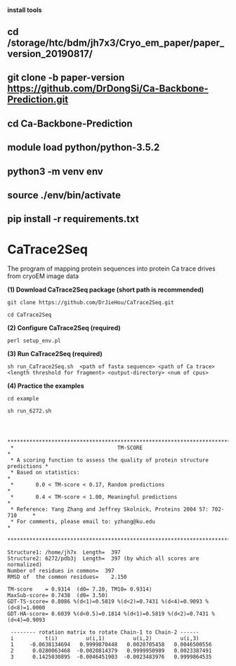 #### install tools

## cd /storage/htc/bdm/jh7x3/Cryo_em_paper/paper_version_20190817/
## git clone -b paper-version  https://github.com/DrDongSi/Ca-Backbone-Prediction.git
## cd Ca-Backbone-Prediction
##  module load python/python-3.5.2
## python3 -m venv env
## source ./env/bin/activate 
## pip install -r requirements.txt



# CaTrace2Seq
The program of mapping protein sequences into protein Ca trace drives from cryoEM image data


**(1) Download CaTrace2Seq package (short path is recommended)**

```
git clone https://github.com/DrJieHou/CaTrace2Seq.git

cd CaTrace2Seq
```


**(2) Configure CaTrace2Seq (required)**

```
perl setup_env.pl

```

**(3) Run CaTrace2Seq (required)**

```
sh run_CaTrace2Seq.sh  <path of fasta sequence> <path of Ca trace> <length threshold for fragment> <output-directory> <num of cpus>
```

**(4) Practice the examples** 

```
cd example

sh run_6272.sh



 *****************************************************************************
 *                                 TM-SCORE                                  *
 * A scoring function to assess the quality of protein structure predictions *
 * Based on statistics:                                                      *
 *       0.0 < TM-score < 0.17, Random predictions                           *
 *       0.4 < TM-score < 1.00, Meaningful predictions                       *
 * Reference: Yang Zhang and Jeffrey Skolnick, Proteins 2004 57: 702-710     *
 * For comments, please email to: yzhang@ku.edu                              *
 *****************************************************************************

Structure1: /home/jh7x  Length=  397
Structure2: 6272/pdb3j  Length=  397 (by which all scores are normalized)
Number of residues in common=  397
RMSD of  the common residues=    2.150

TM-score    = 0.9314  (d0= 7.20, TM10= 0.9314)
MaxSub-score= 0.7438  (d0= 3.50)
GDT-TS-score= 0.8086 %(d<1)=0.5819 %(d<2)=0.7431 %(d<4)=0.9093 %(d<8)=1.0000
GDT-HA-score= 0.6039 %(d<0.5)=0.1814 %(d<1)=0.5819 %(d<2)=0.7431 %(d<4)=0.9093

 -------- rotation matrix to rotate Chain-1 to Chain-2 ------
 i          t(i)         u(i,1)         u(i,2)         u(i,3)
 1     -0.0638134694   0.9999870448   0.0020705458   0.0046500556
 2      0.0280063468  -0.0020814379   0.9999950989   0.0023387491
 3      0.1425030895  -0.0046451903  -0.0023483976   0.9999864535
 
```
